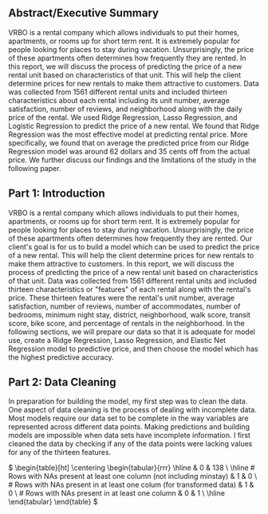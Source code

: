 ## Abstract/Executive Summary

VRBO is a rental company which allows individuals to put their homes, apartments, or rooms up for short term rent. It is extremely popular for people looking for places to stay during vacation. Unsurprisingly, the price of these apartments often determines how frequently they are rented. In this report, we will discuss the process of predicting the price of a new rental unit based on characteristics of that unit. This will help the client determine prices for new rentals to make them attractive to customers.  Data was collected from 1561 different rental units and included thirteen characteristics about each rental including its unit number, average satisfaction, number of reviews, and neighborhood along with the daily price of the rental. We used Ridge Regression, Lasso Regression, and Logistic Regression to predict the price of a new rental. We found that Ridge Regression was the most effective model at predicting rental price. More specifically, we found that on average the predicted price from our Ridge Regression model was around 62 dollars and 35 cents off from the actual price. We further discuss our findings and the limitations of the study in the following paper.

## Part 1: Introduction

VRBO is a rental company which allows individuals to put their homes, apartments, or rooms up for short term rent. It is extremely popular for people looking for places to stay during vacation. Unsurprisingly, the price of these apartments often determines how frequently they are rented.
Our client's goal is for us to build a model which can be used to predict the price of a new rental. This will help the client determine prices for new rentals to make them attractive to customers. In this report, we will discuss the process of predicting the price of a new rental unit based on characteristics of that unit. Data was collected from 1561 different rental units and included thirteen characteristics or "features" of each rental along with the rental's price. These thirteen features were the rental's unit number, average satisfaction, number of reviews, number of accommodates, number of bedrooms, minimum night stay, district, neighborhood, walk score, transit score, bike score, and percentage of rentals in the neighborhood.   In the following sections, we will prepare our data so that it is adequate for model use, create a Ridge Regression, Lasso Regression, and Elastic Net Regression model to predictive price, and then choose the model which has the highest predictive accuracy. 


## Part 2: Data Cleaning


In preparation for building the model, my first step was to clean the data. One aspect of data cleaning is the process of dealing with incomplete data. Most models require our data set to be complete in the way variables are represented across different data points. Making predictions and building models are impossible when data sets have incomplete information. I first cleaned the data by checking if any of the data points were lacking values for any of the thirteen features. 

<script src="https://polyfill.io/v3/polyfill.min.js?features=es6"></script>
<script src="https://cdnjs.cloudflare.com/ajax/libs/mathjax/2.7.5/MathJax.js?config=TeX-MML-AM_CHTML"></script>

$ \begin{table}[ht] \centering \begin{tabular}{rrr} \hline & 0 & 138 \\ \hline # Rows with NAs present at least one column (not including minstay) & 1 & 0 \\ # Rows with NAs present in at least one colum (for transformed data) & 1 & 0 \\ # Rows with NAs present in at least one column & 0 & 1 \\ \hline \end{tabular} \end{table} $
